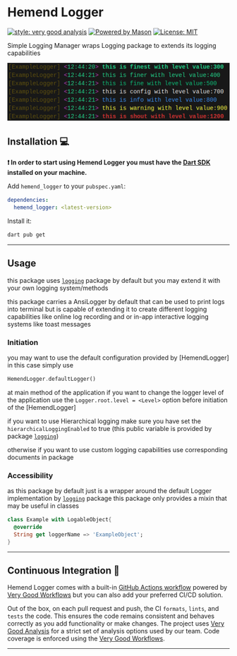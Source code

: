 # Hemend Logger

[![style: very good analysis][very_good_analysis_badge]][very_good_analysis_link]
[![Powered by Mason](https://img.shields.io/endpoint?url=https%3A%2F%2Ftinyurl.com%2Fmason-badge)](https://github.com/felangel/mason)
[![License: MIT][license_badge]][license_link]

Simple Logging Manager wraps Logging package to extends its logging capabilities

![AnsiLogger](./assets/console.png "Default AnsiLogger")

## Installation 💻

**❗ In order to start using Hemend Logger you must have the [Dart SDK][dart_install_link] installed on your machine.**

Add `hemend_logger` to your `pubspec.yaml`:

```yaml
dependencies:
  hemend_logger: <latest-version>
```

Install it:

```sh
dart pub get
```

---

## Usage

this package uses [`logging`](https://pub.dev/packages/logging) package by default but you may extend it with your own
logging system/methods

this package carries a AnsiLogger by default that can be used to print logs into terminal
but is capable of extending it to create different logging capabilities like online log recording
and or in-app interactive logging systems like toast messages

### Initiation

you may want to use the default configuration provided by [HemendLogger]
in this case simply use

```dart
HemendLogger.defaultLogger()
```

at main method of the application
if you want to change the logger level of the application use the ```Logger.root.level = <Level>``` option before
initiation of the [HemendLogger]

if you want to use Hierarchical logging make sure you have set the `hierarchicalLoggingEnabled` to true (this public variable is provided by package [`logging`](https://pub.dev/packages/logging))

otherwise if you want to use custom logging capabilities use corresponding documents in package

### Accessibility

as this package by default just is a wrapper around the default Logger implementation by [`logging`](https://pub.dev/packages/logging) package
this package only provides a mixin that may be useful in classes

```dart
class Example with LogableObject{
  @override
  String get loggerName => 'ExampleObject';
}
```

---

## Continuous Integration 🤖

Hemend Logger comes with a built-in [GitHub Actions workflow][github_actions_link] powered by [Very Good Workflows][very_good_workflows_link] but you can also add your preferred CI/CD solution.

Out of the box, on each pull request and push, the CI `formats`, `lints`, and `tests` the code. This ensures the code remains consistent and behaves correctly as you add functionality or make changes. The project uses [Very Good Analysis][very_good_analysis_link] for a strict set of analysis options used by our team. Code coverage is enforced using the [Very Good Workflows][very_good_coverage_link].

---
<!-- 
## Running Tests 🧪

To run all unit tests:

```sh
dart pub global activate coverage 1.2.0
dart test --coverage=coverage
dart pub global run coverage:format_coverage --lcov --in=coverage --out=coverage/lcov.info
```

To view the generated coverage report you can use [lcov](https://github.com/linux-test-project/lcov).

```sh
# Generate Coverage Report
genhtml coverage/lcov.info -o coverage/

# Open Coverage Report
open coverage/index.html
``` -->

[dart_install_link]: https://dart.dev/get-dart
[github_actions_link]: https://docs.github.com/en/actions/learn-github-actions
[license_badge]: https://img.shields.io/badge/license-MIT-blue.svg
[license_link]: https://opensource.org/licenses/MIT
[very_good_analysis_badge]: https://img.shields.io/badge/style-very_good_analysis-B22C89.svg
[very_good_analysis_link]: https://pub.dev/packages/very_good_analysis
[very_good_coverage_link]: https://github.com/marketplace/actions/very-good-coverage
[very_good_workflows_link]: https://github.com/VeryGoodOpenSource/very_good_workflows

